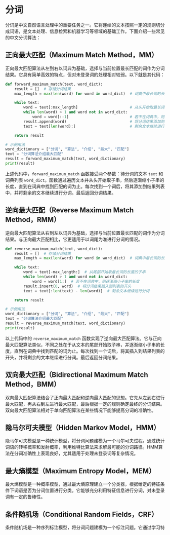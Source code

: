 # 分词
分词是中文自然语言处理中的重要任务之一。它将连续的文本按照一定的规则切分成词语，是文本处理、信息检索和机器学习等领域的基础工作。下面介绍一些常见的中文分词算法：

## 正向最大匹配（Maximum Match Method，MM）

正向最大匹配算法从左到右以词典为基础，选择与当前位置最长匹配的词作为分词结果。它具有简单高效的特点，但对未登录词的处理相对较弱。以下就是其代码：

```python
def forward_maximum_match(text, word_dict):
    result = []  # 存储分词结果
    max_length = max(len(word) for word in word_dict)  # 词典中最长词的长度

    while text:
        word = text[:max_length]                       # 从头开始取最长词的长度的子串
        while len(word) > 1 and word not in word_dict:
            word = word[:-1]                           # 若不在词典中，则逐渐缩小子串的长度
        result.append(word)                            # 将分词结果添加到列表中
        text = text[len(word):]                        # 剩余文本继续进行分词

    return result

# 示例用法
word_dictionary = ["分词", "算法", "介绍", "最大", "匹配"]
text = "分词算法介绍最大匹配"
result = forward_maximum_match(text, word_dictionary)
print(result)
```

上述代码中，`forward_maximum_match` 函数接受两个参数：待分词的文本 `text` 和词典列表 `word_dict`。函数通过遍历文本并从头开始取子串，然后逐渐缩小子串的长度，直到在词典中找到匹配的词为止。每次找到一个词后，将其添加到结果列表中，并将剩余的文本继续进行分词。最后返回分词结果。

##  逆向最大匹配（Reverse Maximum Match Method，RMM）

逆向最大匹配算法从右到左以词典为基础，选择与当前位置最长匹配的词作为分词结果。与正向最大匹配相比，它更适用于以词尾为准进行分词的情况。

```python
def reverse_maximum_match(text, word_dict):
    result = []  # 存储分词结果
    max_length = max(len(word) for word in word_dict)  # 词典中最长词的长度

    while text:
        word = text[-max_length:]  # 从尾部开始取最长词的长度的子串
        while len(word) > 1 and word not in word_dict:
            word = word[1:]  # 若不在词典中，则逐渐缩小子串的长度
        result.insert(0, word)  # 将分词结果插入到列表的开头
        text = text[:len(text) - len(word)]  # 剩余文本继续进行分词

    return result

# 示例用法
word_dictionary = ["分词", "算法", "介绍", "最大", "匹配"]
text = "分词算法介绍最大匹配"
result = reverse_maximum_match(text, word_dictionary)
print(result)
```

以上代码中的 `reverse_maximum_match` 函数实现了逆向最大匹配算法。它与正向最大匹配算法类似，不同之处在于从文本的尾部开始取子串，并逐渐缩小子串的长度，直到在词典中找到匹配的词为止。每次找到一个词后，将其插入到结果列表的开头，并将剩余的文本继续进行分词。最后返回分词结果。

## 双向最大匹配（Bidirectional Maximum Match Method，BMM）

双向最大匹配算法结合了正向最大匹配和逆向最大匹配的思想。它先从左到右进行最大匹配，再从右到左进行最大匹配，最后根据一定的规则确定最终的分词结果。双向最大匹配算法相对于单向匹配算法在某些情况下能够提高分词的准确性。

## 隐马尔可夫模型（Hidden Markov Model，HMM）

隐马尔可夫模型是一种统计模型，将分词问题建模为一个马尔可夫过程。通过统计词语的转移概率和发射概率，利用维特比算法来求解最可能的分词路径。HMM算法在分词准确性上表现良好，尤其适用于处理未登录词等复杂情况。

## 最大熵模型（Maximum Entropy Model，MEM）

最大熵模型是一种概率模型，通过最大熵原理建立一个分类器，根据给定的特征条件下词语是否为分词位置进行分类。它能够充分利用特征信息进行分词，对未登录词有一定的鲁棒性。

## 条件随机场（Conditional Random Fields，CRF）

条件随机场是一种序列标注模型，将分词问题建模为一个标注问题。它通过学习特